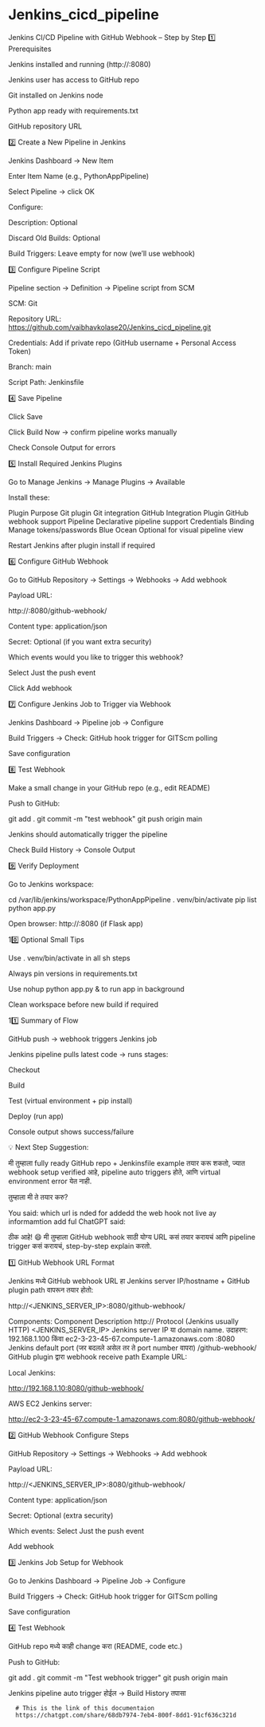# Jenkins_cicd_pipeline

Jenkins CI/CD Pipeline with GitHub Webhook – Step by Step
1️⃣ Prerequisites

Jenkins installed and running (http://<your-server-ip>:8080)

Jenkins user has access to GitHub repo

Git installed on Jenkins node

Python app ready with requirements.txt

GitHub repository URL

2️⃣ Create a New Pipeline in Jenkins

Jenkins Dashboard → New Item

Enter Item Name (e.g., PythonAppPipeline)

Select Pipeline → click OK

Configure:

Description: Optional

Discard Old Builds: Optional

Build Triggers: Leave empty for now (we’ll use webhook)

3️⃣ Configure Pipeline Script

Pipeline section → Definition → Pipeline script from SCM

SCM: Git

Repository URL: https://github.com/vaibhavkolase20/Jenkins_cicd_pipeline.git

Credentials: Add if private repo (GitHub username + Personal Access Token)

Branch: main

Script Path: Jenkinsfile

4️⃣ Save Pipeline

Click Save

Click Build Now → confirm pipeline works manually

Check Console Output for errors

5️⃣ Install Required Jenkins Plugins

Go to Manage Jenkins → Manage Plugins → Available

Install these:

Plugin	Purpose
Git plugin	Git integration
GitHub Integration Plugin	GitHub webhook support
Pipeline	Declarative pipeline support
Credentials Binding	Manage tokens/passwords
Blue Ocean	Optional for visual pipeline view

Restart Jenkins after plugin install if required

6️⃣ Configure GitHub Webhook

Go to GitHub Repository → Settings → Webhooks → Add webhook

Payload URL:

http://<your-jenkins-server-ip>:8080/github-webhook/


Content type: application/json

Secret: Optional (if you want extra security)

Which events would you like to trigger this webhook?

Select Just the push event

Click Add webhook

7️⃣ Configure Jenkins Job to Trigger via Webhook

Jenkins Dashboard → Pipeline job → Configure

Build Triggers → Check: GitHub hook trigger for GITScm polling

Save configuration

8️⃣ Test Webhook

Make a small change in your GitHub repo (e.g., edit README)

Push to GitHub:

git add .
git commit -m "test webhook"
git push origin main


Jenkins should automatically trigger the pipeline

Check Build History → Console Output

9️⃣ Verify Deployment

Go to Jenkins workspace:

cd /var/lib/jenkins/workspace/PythonAppPipeline
. venv/bin/activate
pip list
python app.py


Open browser: http://<jenkins-server-ip>:8080 (if Flask app)

10️⃣ Optional Small Tips

Use . venv/bin/activate in all sh steps

Always pin versions in requirements.txt

Use nohup python app.py & to run app in background

Clean workspace before new build if required

11️⃣ Summary of Flow

GitHub push → webhook triggers Jenkins job

Jenkins pipeline pulls latest code → runs stages:

Checkout

Build

Test (virtual environment + pip install)

Deploy (run app)

Console output shows success/failure

💡 Next Step Suggestion:

मी तुम्हाला fully ready GitHub repo + Jenkinsfile example तयार करू शकतो, ज्यात webhook setup verified आहे, pipeline auto triggers होते, आणि virtual environment error येत नाही.

तुम्हाला मी ते तयार करु?

You said:
which url is nded for addedd the web hook not live ay informamtion add ful
ChatGPT said:

ठीक आहे! 😄 मी तुम्हाला GitHub webhook साठी योग्य URL कसं तयार करायचं आणि pipeline trigger कसं करायचं, step-by-step explain करतो.

1️⃣ GitHub Webhook URL Format

Jenkins मध्ये GitHub webhook URL हा Jenkins server IP/hostname + GitHub plugin path वापरून तयार होतो:

http://<JENKINS_SERVER_IP>:8080/github-webhook/

Components:
Component	Description
http://	Protocol (Jenkins usually HTTP)
<JENKINS_SERVER_IP>	Jenkins server IP या domain name. उदाहरण: 192.168.1.100 किंवा ec2-3-23-45-67.compute-1.amazonaws.com
:8080	Jenkins default port (जर बदलले असेल तर ते port number वापरा)
/github-webhook/	GitHub plugin द्वारा webhook receive path
Example URL:

Local Jenkins:

http://192.168.1.10:8080/github-webhook/


AWS EC2 Jenkins server:

http://ec2-3-23-45-67.compute-1.amazonaws.com:8080/github-webhook/

2️⃣ GitHub Webhook Configure Steps

GitHub Repository → Settings → Webhooks → Add webhook

Payload URL:

http://<JENKINS_SERVER_IP>:8080/github-webhook/


Content type: application/json

Secret: Optional (extra security)

Which events: Select Just the push event

Add webhook

3️⃣ Jenkins Job Setup for Webhook

Go to Jenkins Dashboard → Pipeline Job → Configure

Build Triggers → Check: GitHub hook trigger for GITScm polling

Save configuration

4️⃣ Test Webhook

GitHub repo मध्ये काही change करा (README, code etc.)

Push to GitHub:

git add .
git commit -m "Test webhook trigger"
git push origin main


Jenkins pipeline auto trigger होईल → Build History तपासा      
      
      
      
      
      # This is the link of this documentaion
      https://chatgpt.com/share/68db7974-7eb4-800f-8dd1-91cf636c321d
